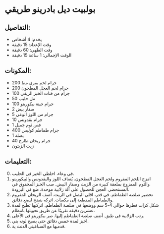 # بولبيت ديل بادرينو طريقي 

## التفاصيل: 
* يخدم: 4 أشخاص 
* وقت الإعداد: 15 دقيقة 
* وقت الطهي: 60 دقيقة 
* الوقت الإجمالي: 1 ساعة 15 دقيقة 

## المكونات: 
* 200 جرام لحم بقري مط 
* 200 جرام لحم العجل المطحون 
* 100 جرام من فتات الخبز الريفي 
* 50 مل حليب 
* 100 جرام جبنة بيكورينو 
* 2 صفار بيض 
* 5 جرام من اللوز الوعي 
* 10 جرام بقدونس 
* 1 فص ثوم جميل 
* 400 جرام طماطم كوليس 
* 1 بصلة 
* 40 جرام ريحان طازج 
* زيت الزيتون 

## التعليمات: 
0. في وعاء، اخلطي الخبز في الحليب. 
1. امزج اللحم المفروم ولحم العجل المطحون. يُضاف اللوز والبقدونس والبيكورينو والثوم الممزوج بملعقة كبيرة من الزيت وصفار البيض. صب الخبز المخفوق في المستحضر. العجن للحصول على آلة زلابية موحدة. ضع في البرودة. 
2. تحضير صلصة الطماطم. في قدر، اقلي البصل في الزيت. أضف الريحان المفروم والطماطم المقطعة إلى مكعبات. اتركه ينضج لبضع دقائق. 
3. شكل كرات قطرها حوالي 4-5 سم ووضعها في صلصة الطماطم. اتركيها تطبخ لمدة عشرين دقيقة تقريبًا عن طريق تحويلها بانتظام. 
4. رتب الزلابية في طبق. أضف صلصة الطماطم إليها. صر بيكورينو في الأعلى. 
5. اخبز لمدة خمس دقائق حتى يصبح لونه بني. 
6. قدميها مع السباغيتي الدنت ية.  
